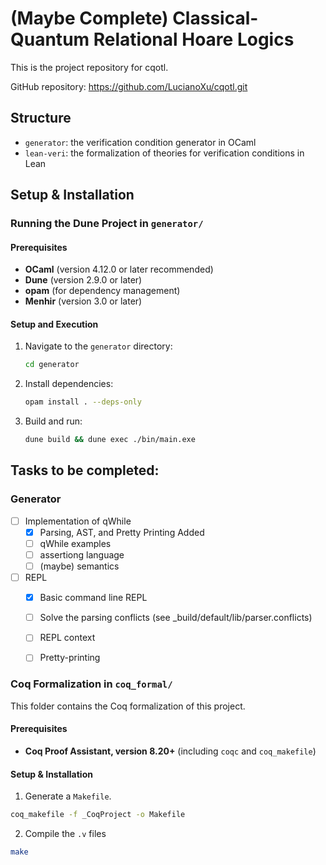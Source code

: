 # (Maybe Complete) Classical-Quantum Relational Hoare Logics

This is the project repository for cqotl.

GitHub repository: https://github.com/LucianoXu/cqotl.git

## Structure
- `generator`: the verification condition generator in OCaml
- `lean-veri`: the formalization of theories for verification conditions in Lean

## Setup & Installation

### Running the Dune Project in `generator/`

#### Prerequisites
- **OCaml** (version 4.12.0 or later recommended)
- **Dune** (version 2.9.0 or later)
- **opam** (for dependency management)
- **Menhir** (version 3.0 or later)
#### Setup and Execution

1. Navigate to the `generator` directory:
   ```bash
   cd generator
   ```

2. Install dependencies:
    ```bash
    opam install . --deps-only
    ```

3. Build and run:
    ```bash
    dune build && dune exec ./bin/main.exe
    ```

## Tasks to be completed:

### Generator

- [ ] Implementation of qWhile
    - [x] Parsing, AST, and Pretty Printing Added
    - [ ] qWhile examples
    - [ ] assertiong language
    - [ ] (maybe) semantics

- [ ] REPL
    - [x] Basic command line REPL
    - [ ] Solve the parsing conflicts (see _build/default/lib/parser.conflicts)
    - [ ] REPL context
    - [ ] Pretty-printing


### Coq Formalization in `coq_formal/`

This folder contains the Coq formalization of this project.

#### Prerequisites
- **Coq Proof Assistant, version 8.20+** (including `coqc` and `coq_makefile`)

#### Setup & Installation

1. Generate a `Makefile`.
```bash
coq_makefile -f _CoqProject -o Makefile
```

2. Compile the `.v` files
```bash
make
```